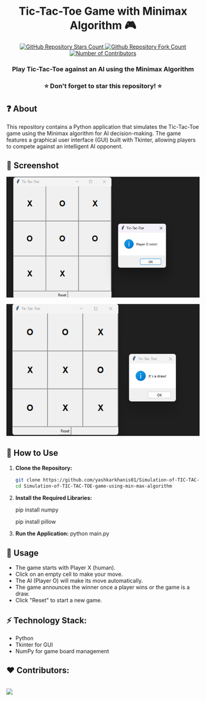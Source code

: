 <h1 align="center">Tic-Tac-Toe Game with Minimax Algorithm 🎮</h1>
<p align="center">
  <a href="https://github.com/yashkarkhanis01/Simulation-of-TIC-TAC-TOE-game-using-min-max-algorithm">
   <img alt="GitHub Repository Stars Count" src="https://img.shields.io/github/stars/yashkarkhanis01/Simulation-of-TIC-TAC-TOE-game-using-min-max-algorithm?style=social" />
  </a>
  <a href="https://github.com/yashkarkhanis01/Simulation-of-TIC-TAC-TOE-game-using-min-max-algorithm">
  <img alt="Github Repository Fork Count" src="https://img.shields.io/github/forks/yashkarkhanis01/Simulation-of-TIC-TAC-TOE-game-using-min-max-algorithm?style=social">
  </a>
  <a href="https://github.com/yashkarkhanis01/Simulation-of-TIC-TAC-TOE-game-using-min-max-algorithm">
   <img alt="Number of Contributors" src="https://img.shields.io/github/contributors/yashkarkhanis01/Simulation-of-TIC-TAC-TOE-game-using-min-max-algorithm?style=social">
  </a>    
</p>
<h3 align="center">Play Tic-Tac-Toe against an AI using the Minimax Algorithm</h3>

<h3 align="center"> ⭐ Don't forget to star this repository! ⭐ </h3>

## ❓ About
This repository contains a Python application that simulates the Tic-Tac-Toe game using the Minimax algorithm for AI decision-making. The game features a graphical user interface (GUI) built with Tkinter, allowing players to compete against an intelligent AI opponent.

## 📸 Screenshot

![Screenshot](https://github.com/yashkarkhanis01/TIC-TAC-TOE-game-using-min-max-algorithm/blob/main/TIC%20%E2%80%93%20TAC%20%E2%80%93TOE%20game%20using%20min-max%20algorithm/Screenshot/SS1.png)

![Screenshot](https://github.com/yashkarkhanis01/TIC-TAC-TOE-game-using-min-max-algorithm/blob/main/TIC%20%E2%80%93%20TAC%20%E2%80%93TOE%20game%20using%20min-max%20algorithm/Screenshot/SS2.png)
## 🚀 How to Use
1. **Clone the Repository:**
   ```bash
   git clone https://github.com/yashkarkhanis01/Simulation-of-TIC-TAC-TOE-game-using-min-max-algorithm.git
   cd Simulation-of-TIC-TAC-TOE-game-using-min-max-algorithm

2. **Install the Required Libraries:**

   pip install numpy

   pip install pillow

4. **Run the Application:**
   python main.py

## 🤔 Usage
- The game starts with Player X (human).
- Click on an empty cell to make your move.
- The AI (Player O) will make its move automatically.
- The game announces the winner once a player wins or the game is a draw.
- Click "Reset" to start a new game.

## ⚡ Technology Stack:
- Python
- Tkinter for GUI
- NumPy for game board management

## ❤️ Contributors:
<br>
<a href="https://github.com/yashkarkhanis01/Customer-Support-Chatbot/graphs/contributors">
  <img src="https://contrib.rocks/image?repo=yashkarkhanis01/Customer-Support-Chatbot&&max=817" />
</a>
</br>
